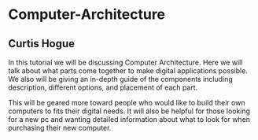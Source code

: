 # Computer-Architecture

## Curtis Hogue

In this tutorial we will be discussing Computer Architecture. Here we will talk about what parts come together to make digital applications possible. We also will be giving an in-depth guide of the components including description, different options, and placement of each part.


This will be geared more toward people who would like to build their own computers to fits their digital needs. It will also be helpful for those looking for a new pc and wanting detailed information about what to look for when purchasing their new computer.
